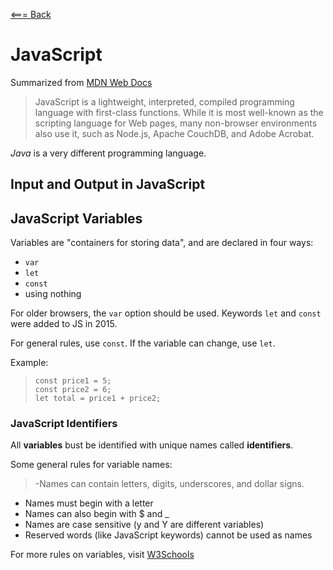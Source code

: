 [<=== Back](README.md)

# JavaScript
Summarized from [MDN Web Docs](https://developer.mozilla.org/en-US/docs/Web/JavaScript)

> JavaScript is a lightweight, interpreted, compiled programming language with first-class functions. While it is most well-known as the scripting language for Web pages, many non-browser environments also use it, such as Node.js, Apache CouchDB, and Adobe Acrobat.

*Java* is a very different programming language.

## Input and Output in JavaScript

## JavaScript Variables
Variables  are "containers for storing data", and are declared in four ways:
- `var`
- `let`
- `const`
- using nothing

For older browsers, the `var` option should be used. Keywords `let` and `const` were added to JS in 2015.

For general rules, use `const`. If the variable can change, use `let`.

Example:
> `const price1 = 5;`  
`const price2 = 6;`  
`let total = price1 + price2;`

### JavaScript Identifiers
All **variables** bust be identified with unique names called **identifiers**. 

Some general rules for variable names:
> -Names can contain letters, digits, underscores, and dollar signs.
- Names must begin with a letter
- Names can also begin with $ and _ 
- Names are case sensitive (y and Y are different variables)
- Reserved words (like JavaScript keywords) cannot be used as names

For more rules on variables, visit [W3Schools](https://www.w3schools.com/js/js_variables.asp)